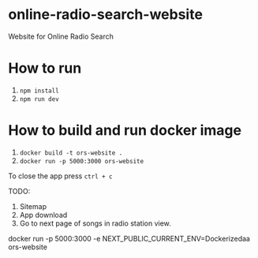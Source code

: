 # online-radio-search-website
Website for Online Radio Search

# How to run
1. `npm install`
1. `npm run dev` 

# How to build and run docker image
1. `docker build -t ors-website .`
1. `docker run -p 5000:3000 ors-website`

To close the app press `ctrl + c`

TODO:
1. Sitemap
1. App download
1. Go to next page of songs in radio station view.


docker run -p 5000:3000 -e NEXT_PUBLIC_CURRENT_ENV=Dockerizedaa ors-website


